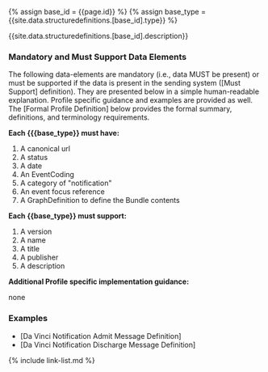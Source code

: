 {% assign base_id = {{page.id}} %}
{% assign base_type = {{site.data.structuredefinitions.[base_id].type}} %}

{{site.data.structuredefinitions.[base_id].description}}

### Mandatory and Must Support Data Elements

The following data-elements are mandatory (i.e., data MUST be present) or must be supported if the data is present in the sending system ([Must Support] definition). They are presented below in a simple human-readable explanation.  Profile specific guidance and examples are provided as well.  The [Formal Profile Definition] below provides the  formal summary, definitions, and  terminology requirements.

**Each {{{base_type}} must have:**

1. A canonical url
1. A status
1. A date
1. An EventCoding
1. A category of "notification"
1. An event focus reference
1. A GraphDefinition to define the Bundle contents


**Each {{base_type}} must support:**

1. A version
1. A name
1. A title
1. A publisher
1. A description

**Additional Profile specific implementation guidance:**

none

### Examples

- [Da Vinci Notification Admit Message Definition]
- [Da Vinci Notification Discharge Message Definition]

{% include link-list.md %}
